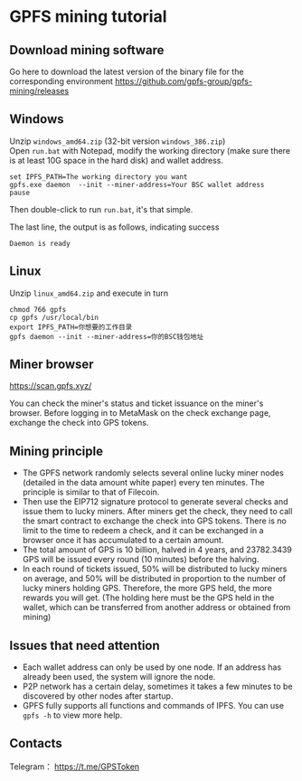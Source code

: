 # GPFS mining tutorial

## Download mining software

Go here to download the latest version of the binary file for the corresponding environment 
https://github.com/gpfs-group/gpfs-mining/releases

## Windows
Unzip `windows_amd64.zip` (32-bit version `windows_386.zip`)  
Open `run.bat` with Notepad, modify the working directory (make sure there is at least 10G space in the hard disk) and wallet address.

```
set IPFS_PATH=The working directory you want
gpfs.exe daemon  --init --miner-address=Your BSC wallet address
pause
```
Then double-click to run `run.bat`, it's that simple.

The last line, the output is as follows, indicating success

```
Daemon is ready
```

## Linux
Unzip `linux_amd64.zip` and execute in turn
```
chmod 766 gpfs
cp gpfs /usr/local/bin
export IPFS_PATH=你想要的工作目录
gpfs daemon --init --miner-address=你的BSC钱包地址
```

## Miner browser
https://scan.gpfs.xyz/

You can check the miner's status and ticket issuance on the miner's browser. Before logging in to MetaMask on the check exchange page, exchange the check into GPS tokens.

## Mining principle
- The GPFS network randomly selects several online lucky miner nodes (detailed in the data amount white paper) every ten minutes. The principle is similar to that of Filecoin.
- Then use the EIP712 signature protocol to generate several checks and issue them to lucky miners. After miners get the check, they need to call the smart contract to exchange the check into GPS tokens. There is no limit to the time to redeem a check, and it can be exchanged in a browser once it has accumulated to a certain amount.
- The total amount of GPS is 10 billion, halved in 4 years, and 23782.3439 GPS will be issued every round (10 minutes) before the halving.
- In each round of tickets issued, 50% will be distributed to lucky miners on average, and 50% will be distributed in proportion to the number of lucky miners holding GPS. Therefore, the more GPS held, the more rewards you will get. (The holding here must be the GPS held in the wallet, which can be transferred from another address or obtained from mining)

## Issues that need attention
- Each wallet address can only be used by one node. If an address has already been used, the system will ignore the node.
- P2P network has a certain delay, sometimes it takes a few minutes to be discovered by other nodes after startup.
- GPFS fully supports all functions and commands of IPFS. You can use `gpfs -h` to view more help.

## Contacts

Telegram：  https://t.me/GPSToken
